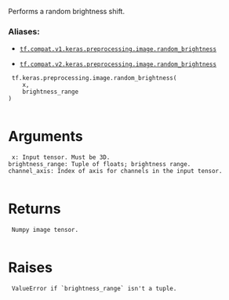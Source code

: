 Performs a random brightness shift.



### Aliases:

- [ `tf.compat.v1.keras.preprocessing.image.random_brightness` ](/api_docs/python/tf/keras/preprocessing/image/random_brightness)

- [ `tf.compat.v2.keras.preprocessing.image.random_brightness` ](/api_docs/python/tf/keras/preprocessing/image/random_brightness)



```
 tf.keras.preprocessing.image.random_brightness(
    x,
    brightness_range
)
 
```



# Arguments


```
 x: Input tensor. Must be 3D.
brightness_range: Tuple of floats; brightness range.
channel_axis: Index of axis for channels in the input tensor.
 
```



# Returns


```
 Numpy image tensor.
 
```



# Raises


```
 ValueError if `brightness_range` isn't a tuple.
 
```

